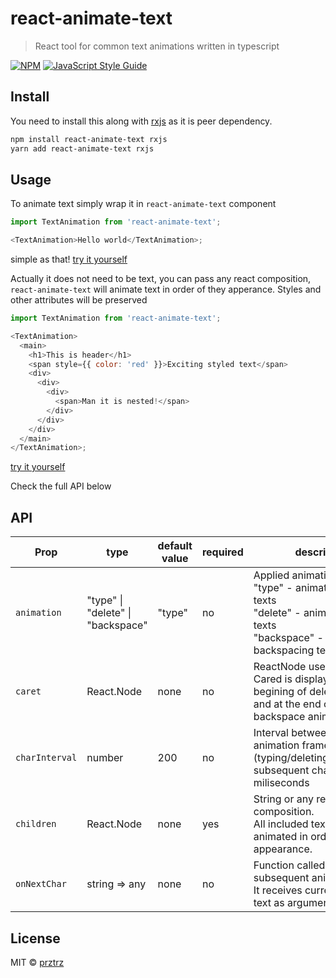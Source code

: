# react-animate-text

> React tool for common text animations written in typescript

[![NPM](https://img.shields.io/npm/v/react-typewriter.svg)](https://www.npmjs.com/package/react-animate-text) [![JavaScript Style Guide](https://img.shields.io/badge/code_style-standard-brightgreen.svg)](https://standardjs.com)

## Install

You need to install this along with [rxjs](https://github.com/ReactiveX/rxjs) as it is peer dependency.

```bash
npm install react-animate-text rxjs
yarn add react-animate-text rxjs
```

## Usage

To animate text simply wrap it in `react-animate-text` component

```js
import TextAnimation from 'react-animate-text';

<TextAnimation>Hello world</TextAnimation>;
```

simple as that! [try it yourself](https://codesandbox.io/s/z2qnor873x)

Actually it does not need to be text, you can pass any react composition, `react-animate-text` will animate text in order of they apperance. Styles and other attributes will be preserved

```js
import TextAnimation from 'react-animate-text';

<TextAnimation>
  <main>
    <h1>This is header</h1>
    <span style={{ color: 'red' }}>Exciting styled text</span>
    <div>
      <div>
        <div>
          <span>Man it is nested!</span>
        </div>
      </div>
    </div>
  </main>
</TextAnimation>;
```

[try it yourself](https://codesandbox.io/s/lrn7273q77)

Check the full API below

## API

| Prop           | type                              | default value | required | description                                                                                                                                    |
| -------------- | --------------------------------- | ------------- | -------- | ---------------------------------------------------------------------------------------------------------------------------------------------- |
| `animation`    | "type" \| "delete" \| "backspace" | "type"        | no       | Applied animation for texts<BR>"type" - animates typing texts<BR>"delete" - animates deleting texts<BR>"backspace" - animates backspacing text |
| `caret`        | React.Node                        | none          | no       | ReactNode used as caret.<BR>Cared is displayed at the begining of delete animation and at the end of type and backspace animations.            |
| `charInterval` | number                            | 200           | no       | Interval between subsequent animation frames (typing/deleting/backspacing subsequent characters) in miliseconds                                |
| `children`     | React.Node                        | none          | yes      | String or any react composition.<BR>All included texts will be animated in order of their appearance.                                          |
| `onNextChar`   | string => any                     | none          | no       | Function called every subsequent animation frame. It receives current displayed text as argument.                                              |  |  |

## License

MIT © [prztrz](https://github.com/prztrz)
